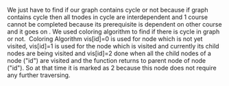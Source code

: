 We just have to find if our graph contains cycle or not because if graph contains cycle then all tnodes in cycle are interdependent and 1 course cannot be completed because its prerequisite is dependent on other course and it goes on .
We used coloring algorithm to find if there is cycle in graph or not.
​
Coloring Algorithm
vis[id]=0 is used for node which is not yet visited, vis[id]=1 is used for the node which is visited and currently its child nodes are being visited and vis[id]=2 done when all the child nodes of a node ("id") are visited and the function returns to parent node of node ("id"). So at that time it is marked as 2 because this node does not require any further traversing.